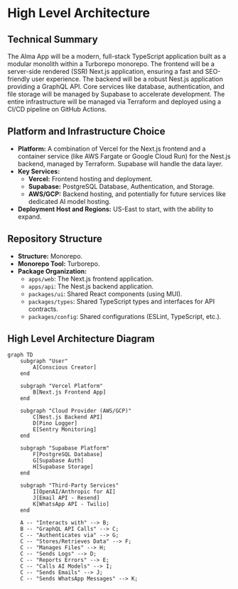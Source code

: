 # High Level Architecture

## Technical Summary
The Alma App will be a modern, full-stack TypeScript application built as a modular monolith within a Turborepo monorepo. The frontend will be a server-side rendered (SSR) Next.js application, ensuring a fast and SEO-friendly user experience. The backend will be a robust Nest.js application providing a GraphQL API. Core services like database, authentication, and file storage will be managed by Supabase to accelerate development. The entire infrastructure will be managed via Terraform and deployed using a CI/CD pipeline on GitHub Actions.

## Platform and Infrastructure Choice
*   **Platform:** A combination of Vercel for the Next.js frontend and a container service (like AWS Fargate or Google Cloud Run) for the Nest.js backend, managed by Terraform. Supabase will handle the data layer.
*   **Key Services:**
    *   **Vercel:** Frontend hosting and deployment.
    *   **Supabase:** PostgreSQL Database, Authentication, and Storage.
    *   **AWS/GCP:** Backend hosting, and potentially for future services like dedicated AI model hosting.
*   **Deployment Host and Regions:** US-East to start, with the ability to expand.

## Repository Structure
*   **Structure:** Monorepo.
*   **Monorepo Tool:** Turborepo.
*   **Package Organization:**
    *   `apps/web`: The Next.js frontend application.
    *   `apps/api`: The Nest.js backend application.
    *   `packages/ui`: Shared React components (using MUI).
    *   `packages/types`: Shared TypeScript types and interfaces for API contracts.
    *   `packages/config`: Shared configurations (ESLint, TypeScript, etc.).

## High Level Architecture Diagram
```mermaid
graph TD
    subgraph "User"
        A[Conscious Creator]
    end

    subgraph "Vercel Platform"
        B[Next.js Frontend App]
    end

    subgraph "Cloud Provider (AWS/GCP)"
        C[Nest.js Backend API]
        D[Pino Logger]
        E[Sentry Monitoring]
    end

    subgraph "Supabase Platform"
        F[PostgreSQL Database]
        G[Supabase Auth]
        H[Supabase Storage]
    end
    
    subgraph "Third-Party Services"
        I[OpenAI/Anthropic for AI]
        J[Email API - Resend]
        K[WhatsApp API - Twilio]
    end

    A -- "Interacts with" --> B;
    B -- "GraphQL API Calls" --> C;
    C -- "Authenticates via" --> G;
    C -- "Stores/Retrieves Data" --> F;
    C -- "Manages Files" --> H;
    C -- "Sends Logs" --> D;
    C -- "Reports Errors" --> E;
    C -- "Calls AI Models" --> I;
    C -- "Sends Emails" --> J;
    C -- "Sends WhatsApp Messages" --> K;
```
